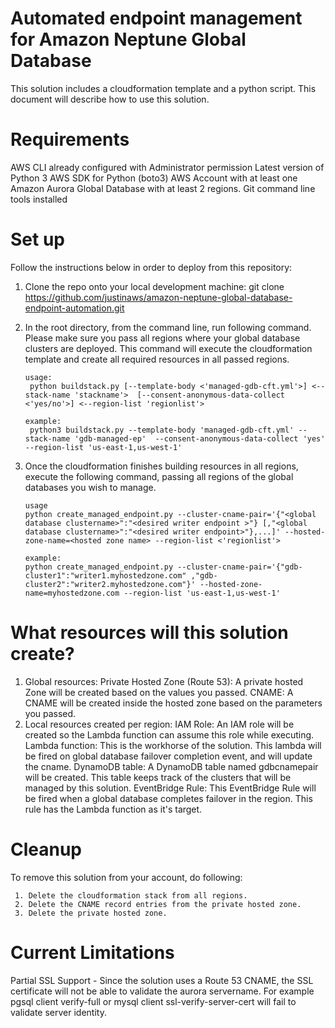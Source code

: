 # Automated endpoint management for Amazon Neptune Global Database
This solution includes a cloudformation template and a python script. This document will describe how to use this solution.

# Requirements
AWS CLI already configured with Administrator permission
Latest version of Python 3
AWS SDK for Python (boto3)
AWS Account with at least one Amazon Aurora Global Database with at least 2 regions.
Git command line tools installed
# Set up
Follow the instructions below in order to deploy from this repository:
1. Clone the repo onto your local development machine:
   git clone https://github.com/justinaws/amazon-neptune-global-database-endpoint-automation.git
2. In the root directory, from the command line, run following command. Please make sure you pass all regions where your global database clusters are deployed. This command will execute the cloudformation template and create all required resources in all passed regions.
   ```
   usage:
    python buildstack.py [--template-body <'managed-gdb-cft.yml'>] <--stack-name 'stackname'>  [--consent-anonymous-data-collect <'yes/no'>] <--region-list 'regionlist'>

   example:
    python3 buildstack.py --template-body 'managed-gdb-cft.yml' --stack-name 'gdb-managed-ep'  --consent-anonymous-data-collect 'yes' --region-list 'us-east-1,us-west-1'
   ```
3. Once the cloudformation finishes building resources in all regions, execute the following command, passing all regions of the global databases you wish to manage.

   ```
   usage
   python create_managed_endpoint.py --cluster-cname-pair='{"<global database clustername>":"<desired writer endpoint >"} [,"<global database clustername>":"<desired writer endpoint>"},...]' --hosted-zone-name=<hosted zone name> --region-list <'regionlist'>

   example:
   python create_managed_endpoint.py --cluster-cname-pair='{"gdb-cluster1":"writer1.myhostedzone.com" ,"gdb-cluster2":"writer2.myhostedzone.com"}' --hosted-zone-name=myhostedzone.com --region-list 'us-east-1,us-west-1'
   ```
# What resources will this solution create?
1. Global resources:
   Private Hosted Zone (Route 53): A private hosted Zone will be created based on the values you passed.
   CNAME: A CNAME will be created inside the hosted zone based on the parameters you passed.
2. Local resources created per region:
   IAM Role: An IAM role will be created so the Lambda function can assume this role while executing.
   Lambda function: This is the workhorse of the solution. This lambda will be fired on global database failover completion event, and will update the cname.
   DynamoDB table: A DynamoDB table named gdbcnamepair will be created. This table keeps track of the clusters that will be managed by this solution.
   EventBridge Rule: This EventBridge Rule will be fired when a global database completes failover in the region. This rule has the Lambda function as it's target.

# Cleanup 

  To remove this solution from your account, do following:

     1. Delete the cloudformation stack from all regions.
     2. Delete the CNAME record entries from the private hosted zone.
     3. Delete the private hosted zone.

# Current Limitations
  Partial SSL Support - Since the solution uses a Route 53 CNAME, the SSL certificate will not be able to validate the aurora servername. For example pgsql client verify-full or mysql client ssl-verify-server-cert will fail to validate server identity.

